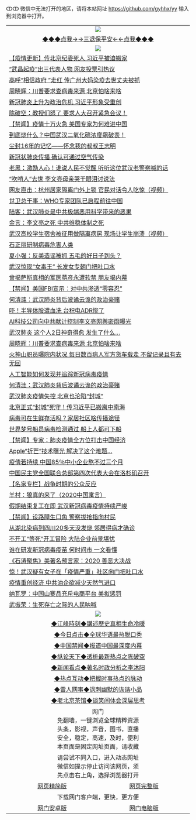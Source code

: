 ↀↀ 微信中无法打开的地区，请将本站网址 https://github.com/gyhhx/yy 输入到浏览器中打开。 

 <table>
  <tr>
    <td colspan="2" align=center><img src="https://github.com/gyhhx/image-upload/blob/master/3t.jpg"></td>
 </tr>
 <tr><td colspan="2" align="center"><a href="https://xball.casa/oo.aspx?name=ogQuit&key=eqxowaguscvmxdgc&from=yy">◆◆◆点我→→三退保平安←←点我◆◆◆</a></td></tr>
  <tr>
    <td colspan="2" align=center><img src="https://cdn.jsdelivr.net/gh/gyoupiodf/im1/%E7%BD%91%E9%97%A8%E6%96%B0%E9%97%BB1.jpg"></td>
 </tr>
<tr><td colspan="2" align="left"><a href="https://xball.casa/oo.aspx?name=c1120084&key=eqxowaguscvmxdgc&from=yy">【疫情更新】传北京纪委死人 习近平被迫搬家</a></td></tr>
<tr><td colspan="2" align="left"><a href="https://xball.casa/oo.aspx?name=c1128377&key=eqxowaguscvmxdgc&from=yy">“武昌起疫”出三代表人物 网友投票引热议</a></td></tr>
<tr><td colspan="2" align="left"><a href="https://xball.casa/oo.aspx?name=c1128356&key=eqxowaguscvmxdgc&from=yy">高呼“相信政府 ”走红 传广州大妈染疫去世丈夫被抓</a></td></tr>
<tr><td colspan="2" align="left"><a href="https://xball.casa/oo.aspx?name=c1128381&key=eqxowaguscvmxdgc&from=yy">周晓辉：川普要求查病毒来源 北京怕啥来啥</a></td></tr>
<tr><td colspan="2" align="left"><a href="https://xball.casa/oo.aspx?name=c1128355&key=eqxowaguscvmxdgc&from=yy">新冠肺炎上升为政治危机 习近平形象受重创</a></td></tr>
<tr><td colspan="2" align="left"><a href="https://xball.casa/oo.aspx?name=c1128342&key=eqxowaguscvmxdgc&from=yy">陈破空：教授们怒了 要求人大召开紧急会议！</a></td></tr>
<tr><td colspan="2" align="left"><a href="https://xball.casa/oo.aspx?name=c1128404&key=eqxowaguscvmxdgc&from=yy">【禁闻】疫情十万火急 美国专家为何难进中国</a></td></tr>
<tr><td colspan="2" align="left"><a href="https://xball.casa/oo.aspx?name=c1128333&key=eqxowaguscvmxdgc&from=yy">到底烧什么？中国武汉二氧化硫浓度飙破表！</a></td></tr>
<tr><td colspan="2" align="left"><a href="https://xball.casa/oo.aspx?name=c1128392&key=eqxowaguscvmxdgc&from=yy">尘封16年的记忆——怀念我的叔叔王志明</a></td></tr>
<tr><td colspan="2" align="left"><a href="https://xball.casa/oo.aspx?name=c1128383&key=eqxowaguscvmxdgc&from=yy">新冠状肺炎传播 确认可通过空气传染</a></td></tr>
<tr><td colspan="2" align="left"><a href="https://xball.casa/oo.aspx?name=c1128341&key=eqxowaguscvmxdgc&from=yy">老黑：激励人心！谁说人民不觉醒 听听这位武汉老警察喊的话</a></td></tr>
<tr><td colspan="2" align="left"><a href="https://xball.casa/oo.aspx?name=c1128382&key=eqxowaguscvmxdgc&from=yy">“吹哨人”去世 李文亮母亲哭干眼泪讨说法</a></td></tr>
<tr><td colspan="2" align="left"><a href="https://xball.casa/oo.aspx?name=c1128405&key=eqxowaguscvmxdgc&from=yy">网友直击：杭州居家隔离门外上锁  官民对话令人吃惊（视频）</a></td></tr>
<tr><td colspan="2" align="left"><a href="https://xball.casa/oo.aspx?name=c1128396&key=eqxowaguscvmxdgc&from=yy">世卫总干事：WHO专家团队已启程前往中国</a></td></tr>
<tr><td colspan="2" align="left"><a href="https://xball.casa/oo.aspx?name=c1128320&key=eqxowaguscvmxdgc&from=yy">陆客：武汉肺炎是中共极端恶用科学带来的恶果</a></td></tr>
<tr><td colspan="2" align="left"><a href="https://xball.casa/oo.aspx?name=c1128407&key=eqxowaguscvmxdgc&from=yy">金言：李文亮之死 中共维稳体制之死</a></td></tr>
<tr><td colspan="2" align="left"><a href="https://xball.casa/oo.aspx?name=c1128420&key=eqxowaguscvmxdgc&from=yy">武汉高校学生宿舍被征用做隔离病房 现场让学生崩溃（视频）</a></td></tr>
<tr><td colspan="2" align="left"><a href="https://xball.casa/oo.aspx?name=c1128409&key=eqxowaguscvmxdgc&from=yy">石正丽研制病毒危害人类</a></td></tr>
<tr><td colspan="2" align="left"><a href="https://xball.casa/oo.aspx?name=c1128406&key=eqxowaguscvmxdgc&from=yy">夏小强：反美造谣被抓 五毛的好日子到头？</a></td></tr>
<tr><td colspan="2" align="left"><a href="https://xball.casa/oo.aspx?name=c1128425&key=eqxowaguscvmxdgc&from=yy">武汉惊现“女毒王” 长发女专朝门把吐口水</a></td></tr>
<tr><td colspan="2" align="left"><a href="https://xball.casa/oo.aspx?name=c1128373&key=eqxowaguscvmxdgc&from=yy">曾揭萨斯真相的军医蒋彦永遭软禁 朋友揭内幕</a></td></tr>
<tr><td colspan="2" align="left"><a href="https://xball.casa/oo.aspx?name=c1128394&key=eqxowaguscvmxdgc&from=yy">【禁闻】美国FBI宣示：对中共渗透“零容忍”</a></td></tr>
<tr><td colspan="2" align="left"><a href="https://xball.casa/oo.aspx?name=c1128379&key=eqxowaguscvmxdgc&from=yy">何清涟：武汉肺炎背后波谲云诡的政治豪赌</a></td></tr>
<tr><td colspan="2" align="left"><a href="https://xball.casa/oo.aspx?name=c1128389&key=eqxowaguscvmxdgc&from=yy">吓！半导体股遭血洗 台积电ADR惨了</a></td></tr>
<tr><td colspan="2" align="left"><a href="https://xball.casa/oo.aspx?name=c1128372&key=eqxowaguscvmxdgc&from=yy">AI科技公司向中共献计控制李文亮网舆密函曝光</a></td></tr>
<tr><td colspan="2" align="left"><a href="https://xball.casa/oo.aspx?name=c1128428&key=eqxowaguscvmxdgc&from=yy">武汉肺炎 这个人2日神奇得愈 发生了什么…</a></td></tr>
<tr><td colspan="2" align="left"><a href="https://xball.casa/oo.aspx?name=c1128411&key=eqxowaguscvmxdgc&from=yy">周晓辉：川普要求查病毒来源 北京怕啥来啥</a></td></tr>
<tr><td colspan="2" align="left"><a href="https://xball.casa/oo.aspx?name=c1128358&key=eqxowaguscvmxdgc&from=yy">火神山职员曝院内状况 每日数百病人军方货车载走 不留记录且有去无回</a></td></tr>
<tr><td colspan="2" align="left"><a href="https://xball.casa/oo.aspx?name=c1128376&key=eqxowaguscvmxdgc&from=yy">人工智能如何发现并追踪新冠病毒疫情</a></td></tr>
<tr><td colspan="2" align="left"><a href="https://xball.casa/oo.aspx?name=c1128410&key=eqxowaguscvmxdgc&from=yy">何清涟：武汉肺炎背后波谲云诡的政治豪赌</a></td></tr>
<tr><td colspan="2" align="left"><a href="https://xball.casa/oo.aspx?name=c1128434&key=eqxowaguscvmxdgc&from=yy">武汉肺炎疫情失控 北京也沦陷“封城”</a></td></tr>
<tr><td colspan="2" align="left"><a href="https://xball.casa/oo.aspx?name=c1128439&key=eqxowaguscvmxdgc&from=yy">北京正式“封城”死守！传习近平已搬离中南海</a></td></tr>
<tr><td colspan="2" align="left"><a href="https://xball.casa/oo.aspx?name=c1128364&key=eqxowaguscvmxdgc&from=yy">病毒可在生鲜存活吗？家居社区啥传播途径</a></td></tr>
<tr><td colspan="2" align="left"><a href="https://xball.casa/oo.aspx?name=c1128391&key=eqxowaguscvmxdgc&from=yy">世界梦号船员病毒检测通过 船上人都可下船</a></td></tr>
<tr><td colspan="2" align="left"><a href="https://xball.casa/oo.aspx?name=c1128419&key=eqxowaguscvmxdgc&from=yy">【禁闻】专家：肺炎疫情全方位打击中国经济</a></td></tr>
<tr><td colspan="2" align="left"><a href="https://xball.casa/oo.aspx?name=c1128388&key=eqxowaguscvmxdgc&from=yy">Apple“折芒”技术曝光 解决了这个难题…</a></td></tr>
<tr><td colspan="2" align="left"><a href="https://xball.casa/oo.aspx?name=c1128386&key=eqxowaguscvmxdgc&from=yy">疫倩若持续 中国85％中小企业熬不过三个月</a></td></tr>
<tr><td colspan="2" align="left"><a href="https://xball.casa/oo.aspx?name=c1128340&key=eqxowaguscvmxdgc&from=yy">中国民主党全国联合总部第四次代表大会在洛杉矶召开</a></td></tr>
<tr><td colspan="2" align="left"><a href="https://xball.casa/oo.aspx?name=c1128424&key=eqxowaguscvmxdgc&from=yy">【名家专栏】战争时期的公众反应</a></td></tr>
<tr><td colspan="2" align="left"><a href="https://xball.casa/oo.aspx?name=c1128337&key=eqxowaguscvmxdgc&from=yy">羊村：狼真的来了（2020中国寓言）</a></td></tr>
<tr><td colspan="2" align="left"><a href="https://xball.casa/oo.aspx?name=c1128321&key=eqxowaguscvmxdgc&from=yy">假期结束复工在即 武汉新冠病毒疫情持续严峻</a></td></tr>
<tr><td colspan="2" align="left"><a href="https://xball.casa/oo.aspx?name=c1128426&key=eqxowaguscvmxdgc&from=yy">【禁闻】设路障生口角 警察拔抢指向村民</a></td></tr>
<tr><td colspan="2" align="left"><a href="https://xball.casa/oo.aspx?name=c1128331&key=eqxowaguscvmxdgc&from=yy">从湖北染病到四川20多天没发烧 邻居得病才确诊</a></td></tr>
<tr><td colspan="2" align="left"><a href="https://xball.casa/oo.aspx?name=c1128352&key=eqxowaguscvmxdgc&from=yy">不开工“等死”开工冒险 大陆企业前景堪忧</a></td></tr>
<tr><td colspan="2" align="left"><a href="https://xball.casa/oo.aspx?name=c1128453&key=eqxowaguscvmxdgc&from=yy">谁在研发新冠病毒疫苗 何时问市 一文看懂</a></td></tr>
<tr><td colspan="2" align="left"><a href="https://xball.casa/oo.aspx?name=c1128427&key=eqxowaguscvmxdgc&from=yy">《石涛聚焦》美著名预言家：2020 善恶大决战</a></td></tr>
<tr><td colspan="2" align="left"><a href="https://xball.casa/oo.aspx?name=c1128332&key=eqxowaguscvmxdgc&from=yy">惊！武汉疑有女子在「疫情严重」社区向门把吐口水</a></td></tr>
<tr><td colspan="2" align="left"><a href="https://xball.casa/oo.aspx?name=c1128397&key=eqxowaguscvmxdgc&from=yy">疫情重创经济 中共油企欲减少天然气进口</a></td></tr>
<tr><td colspan="2" align="left"><a href="https://xball.casa/oo.aspx?name=c1128393&key=eqxowaguscvmxdgc&from=yy">纳瓦罗：中国山寨品充斥电商平台 美拟惩罚</a></td></tr>
<tr><td colspan="2" align="left"><a href="https://xball.casa/oo.aspx?name=c1128354&key=eqxowaguscvmxdgc&from=yy">武振荣：生死存亡之际的人民呐喊</a></td></tr>

 <tr>
   <td colspan="2" align=center><img src="https://cdn.jsdelivr.net/gh/gyoupiodf/im1/jf-1.jpg"></td>
  </tr>
   <tr>
   <td colspan="2" align=center> 
<a href="https://xball.casa/oo.aspx?name=c922850&key=eqxowaguscvmxdgc&from=yy&tag=9877">◆江峰時刻◆講述歷史真相生命冷暖</a><br/>
    </td>
  </tr>
   <tr>
   <td colspan="2" align=center> 
<a href="https://xball.casa/oo.aspx?name=c816850&key=eqxowaguscvmxdgc&from=yy&tag=9877">◆今日点击◆全球华语最热脱口秀</a><br/>
    </td>
  </tr>
  <tr>
  <td colspan="2" align=center>
<a href="https://xball.casa/oo.aspx?name=c816860&key=eqxowaguscvmxdgc&from=yy&tag=99733110">◆中国禁闻◆报道中国最深度内幕</a><br/>
   </tr>
  <tr>
     <td colspan="2" align=center>
<a href="https://xball.casa/oo.aspx?name=c816855&key=eqxowaguscvmxdgc&from=yy&tag=997110">◆纵论天下◆透析最新热点之陈破空</a><br/>
   </tr>
   <tr>
      <td colspan="2" align=center>
<a href="https://xball.casa/oo.aspx?name=c838308&key=eqxowaguscvmxdgc&from=yy&tag=9973110">◆新闻看点◆著名时政分析之李沐阳</a><br/>
   </tr>
   <tr>
     <td colspan="2" align=center>
<a href="https://xball.casa/oo.aspx?name=c816852&key=eqxowaguscvmxdgc&from=yy&tag=9733110">◆热点互动◆把握时事热点的脉动</a><br/>
   </tr>
   <tr>
      <td colspan="2" align=center>
<a href="https://xball.casa/oo.aspx?name=c816694&key=eqxowaguscvmxdgc&from=yy&tag=93310">◆雷人网事◆讽刺幽默的诙谐小品</a><br/>
   </tr>
   <tr>
    <td colspan="2" align=center>
<a href="https://xball.casa/oo.aspx?name=c816650&key=eqxowaguscvmxdgc&from=yy&tag=9973110">◆老北京茶馆◆谈笑间体会深层思考</a><br/>
   </tr>
<tr>
    <td colspan="2" align="center">网门<br/>免翻墙，一键浏览全球精粹资源<br/>头条，影视，声音，图书，直播<br/>安全，稳定，高速，及时，便利<br/>本页面是固定网址页面，请收藏</td>
  <tr>
  <tr>
    <td colspan="2" align="center">请尝试不同入口，进入动态网址<br/>微信如提示停止访问该网页，须<br/>先点击右上角，选择浏览器打开</td>
  <tr>  
  <tr>
    <td align="center"><a href="https://gitcdn.xyz/repo/otiny/up/master/show002.htm">网页精简版</a></td>
    <td align="center"><a href="https://gitcdn.xyz/repo/otiny/up/master/show001.htm">网页完整版</a></td>
  </tr>
  <tr>
    <td colspan="2" align="center">下载网门客户端，更快，更方便</td>
  <tr>
  <tr>
    <td align="center"><a href="https://raw.githubusercontent.com/opipe/up/master/oGatea.apk">网门安卓版</a></td>
    <td align="center"><a href="https://raw.githubusercontent.com/opipe/up/master/oGate.zip">网门电脑版</a></td>
  </tr>

</table>

